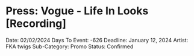 # Press: Vogue - Life In Looks [Recording]

Date: 02/02/2024
Days To Event: -626
Deadline: January 12, 2024
Artist: FKA twigs
Sub-Category: Promo
Status: Confirmed